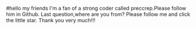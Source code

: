 #hello my friends
I'm a fan of a strong coder called preccrep.Please follow him in Github.
Last question,where are you from?
Please follow me and click the little star.
Thank you very much!!!

